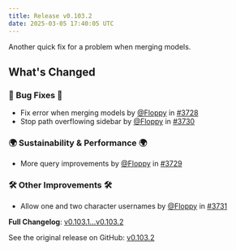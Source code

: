 ```yaml
---
title: Release v0.103.2
date: 2025-03-05 17:40:05 UTC
---
```

Another quick fix for a problem when merging models.

## What's Changed
### 🐛 Bug Fixes 🐛
* Fix error when merging models by [@Floppy](https://github.com/Floppy) in [#3728](https://github.com/manyfold3d/manyfold/pull/3728)
* Stop path overflowing sidebar by [@Floppy](https://github.com/Floppy) in [#3730](https://github.com/manyfold3d/manyfold/pull/3730)
### 🌍 Sustainability & Performance 🌍
* More query improvements by [@Floppy](https://github.com/Floppy) in [#3729](https://github.com/manyfold3d/manyfold/pull/3729)
### 🛠️ Other Improvements 🛠️
* Allow one and two character usernames by [@Floppy](https://github.com/Floppy) in [#3731](https://github.com/manyfold3d/manyfold/pull/3731)


**Full Changelog**: [v0.103.1...v0.103.2](https://github.com/manyfold3d/manyfold/compare/v0.103.1...v0.103.2)

See the original release on GitHub: [v0.103.2](https://github.com/manyfold3d/manyfold/releases/tag/v0.103.2)
